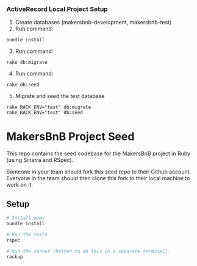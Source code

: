 ### ActiveRecord Local Project Setup

1. Create databases (makersbnb-development, makersbnb-test)
2. Run command:

```
bundle install
```
3. Run command:

```
rake db:migrate
```
4. Run command:

```
rake db:seed
```
5. Migrate and seed the test database
```
rake RACK_ENV="test" db:migrate
rake RACK_ENV="test" db:seed
```



# MakersBnB Project Seed

This repo contains the seed codebase for the MakersBnB project in Ruby (using Sinatra and RSpec).

Someone in your team should fork this seed repo to their Github account. Everyone in the team should then clone this fork to their local machine to work on it.

## Setup

```bash
# Install gems
bundle install

# Run the tests
rspec

# Run the server (better to do this in a separate terminal).
rackup
```
